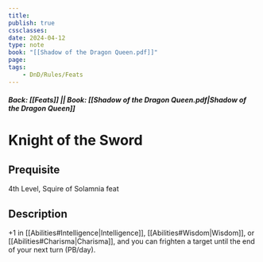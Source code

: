 ```yaml
---
title:
publish: true
cssclasses:
date: 2024-04-12
type: note
book: "[[Shadow of the Dragon Queen.pdf]]"
page: 
tags:
    - DnD/Rules/Feats
---
```


##### Back: [[Feats]] || Book: [[Shadow of the Dragon Queen.pdf|Shadow of the Dragon Queen]]

# Knight of the Sword


## Prequisite 
4th Level, Squire of Solamnia feat

## Description
+1 in [[Abilities#Intelligence|Intelligence]], [[Abilities#Wisdom|Wisdom]], or [[Abilities#Charisma|Charisma]], and you can frighten a target until the end of your next turn (PB/day).
